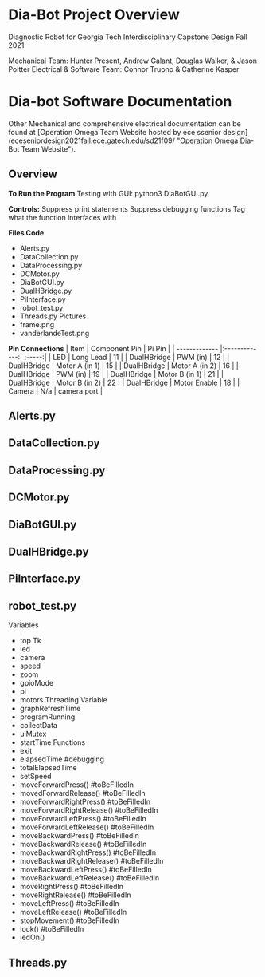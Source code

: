 # Dia-Bot Project Overview
Diagnostic Robot for Georgia Tech Interdisciplinary Capstone Design Fall 2021

Mechanical Team: Hunter Present, Andrew Galant, Douglas Walker, & Jason Poitter
Electrical & Software Team: Connor Truono & Catherine Kasper

# Dia-bot Software Documentation
Other Mechanical and comprehensive electrical documentation can be found at [Operation Omega Team Website hosted by ece ssenior design] (eceseniordesign2021fall.ece.gatech.edu/sd21f09/ "Operation Omega Dia-Bot Team Website").

## Overview
**To Run the Program**
Testing with GUI: python3 DiaBotGUI.py


**Controls:**
Suppress print statements
Suppress debugging functions
Tag what the function interfaces with


**Files Code**
* Alerts.py
* DataCollection.py
* DataProcessing.py
* DCMotor.py
* DiaBotGUI.py
* DualHBridge.py
* PiInterface.py
* robot_test.py
* Threads.py
Pictures
* frame.png
* vanderlandeTest.png

**Pin Connections**
| Item | Component Pin | Pi Pin |
| ------------- |:-------------:| :-----:|
| LED | Long Lead | 11 |
| DualHBridge | PWM (in) | 12 |
| DualHBridge | Motor A (in 1) | 15 |
| DualHBridge | Motor A (in 2) | 16 |
| DualHBridge | PWM (in) | 19 |
| DualHBridge | Motor B (in 1) | 21 |
| DualHBridge | Motor B (in 2) | 22 |
| DualHBridge | Motor Enable | 18 |
| Camera | N/a | camera port |

## Alerts.py
## DataCollection.py
## DataProcessing.py
## DCMotor.py
## DiaBotGUI.py
## DualHBridge.py
## PiInterface.py

## robot_test.py
Variables 
* top Tk
* led
* camera
* speed
* zoom
* gpioMode
* pi
* motors
Threading Variable
* graphRefreshTime
* programRunning
* collectData
* uiMutex
* startTime
Functions
* exit
* elapsedTime #debugging
* totalElapsedTime
* setSpeed
* moveForwardPress() #toBeFilledIn
* movedForwardRelease() #toBeFilledIn
* moveForwardRightPress() #toBeFilledIn
* moveForwardRightRelease() #toBeFilledIn
* moveForwardLeftPress() #toBeFilledIn
* moveForwardLeftRelease() #toBeFilledIn
* moveBackwardPress() #toBeFilledIn
* moveBackwardRelease() #toBeFilledIn
* moveBackwardRightPress() #toBeFilledIn
* moveBackwardRightRelease() #toBeFilledIn
* moveBackwardLeftPress() #toBeFilledIn
* moveBackwardLeftRelease() #toBeFilledIn
* moveRightPress() #toBeFilledIn
* moveRightRelease() #toBeFilledIn
* moveLeftPress() #toBeFilledIn
* moveLeftRelease() #toBeFilledIn
* stopMovement() #toBeFilledIn
* lock() #toBeFilledIn
* ledOn()


## Threads.py

